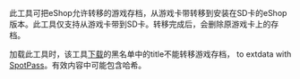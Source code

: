 此工具可把eShop允许转移的游戏存档，从游戏卡带转移到安装在SD卡的eShop版本。此工具仅支持从游戏卡带到SD卡。转移完成后，会删除原游戏卡上的存档。

加载此工具时，该工具[下载](https://npdl.cdn.nintendowifi.net/p01/nsa/pZWhL0tyf4FMCt8r/FGONLYT/fairy_bl.lrc)的黑名单中的title不能转移游戏存档，
to extdata with
[SpotPass](SpotPass "wikilink")。有效内容中可能包含哈希。